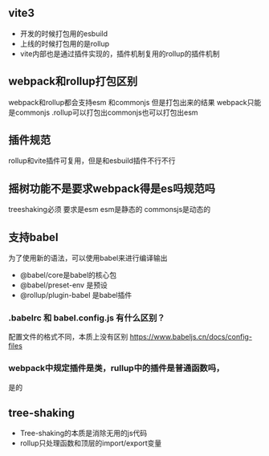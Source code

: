 ##  vite3
- 开发的时候打包用的esbuild
- 上线的时候打包用的是rollup
- vite内部也是通过插件实现的，插件机制复用的rollup的插件机制

## webpack和rollup打包区别
webpack和rollup都会支持esm 和commonjs
但是打包出来的结果 webpack只能是commonjs .rollup可以打包出commonjs也可以打包出esm


## 插件规范
rollup和vite插件可复用，但是和esbuild插件不行不行


## 摇树功能不是要求webpack得是es吗规范吗
  treeshaking必须 要求是esm 
  esm是静态的 commonsjs是动态的


## 支持babel
为了使用新的语法，可以使用babel来进行编译输出
- @babel/core是babel的核心包
- @babel/preset-env 是预设
- @rollup/plugin-babel 是babel插件

### .babelrc 和 babel.config.js 有什么区别？ 
配置文件的格式不同，本质上没有区别
https://www.babeljs.cn/docs/config-files

### webpack中规定插件是类，rullup中的插件是普通函数吗，
是的

## tree-shaking
- Tree-shaking的本质是消除无用的js代码
- rollup只处理函数和顶层的import/export变量
